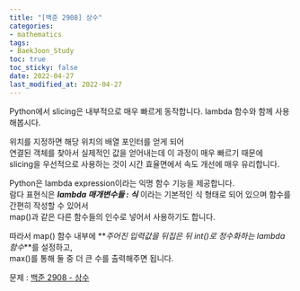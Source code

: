 ```yaml
---
title: "[백준 2908] 상수"
categories: 
- mathematics
tags:
- BaekJoon_Study
toc: true
toc_sticky: false
date: 2022-04-27
last_modified_at: 2022-04-27
---
```


Python에서 slicing은 내부적으로 매우 빠르게 동작합니다. lambda 함수와 함께 사용해봅시다.

위치를 지정하면 해당 위치의 배열 포인터를 얻게 되어  
연결된 객체를 찾아서 실제적인 값을 얻어내는데 이 과정이 매우 빠르기 때문에  
slicing을 우선적으로 사용하는 것이 시간 효율면에서 속도 개선에 매우 유리합니다.

Python은 lambda expression이라는 익명 함수 기능을 제공합니다.  
람다 표현식은 **_lambda 매개변수들 : 식_** 이라는 기본적인 식 형태로 되어 있으며 함수를 간편히 작성할 수 있어서  
map()과 같은 다른 함수들의 인수로 넣어서 사용하기도 합니다.  

따라서 map() 함수 내부에 **_주어진 입력값을 뒤집은 뒤 int()로 정수화하는 lambda 함수_**를 설정하고,  
max()를 통해 둘 중 더 큰 수를 출력해주면 됩니다. 

문제 : [백준 2908 - 상수](https://www.acmicpc.net/problem/2908)

<script src="https://gist.github.com/Ryumaker/d23608b95eb4d9b85a6dee14989db37c.js"></script>


